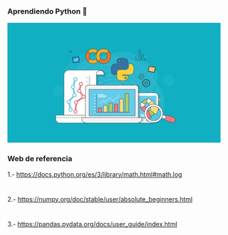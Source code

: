 ### Aprendiendo Python 👋
![imagen](https://github.com/FlorDRamirez/FlorDRamirez/blob/main/fondo.jpg)
<!--
**FlorDRamirez/FlorDRamirez** is a ✨ _special_ ✨ repository because its `README.md` (this file) appears on your GitHub profile.

Here are some ideas to get you started:

- 🔭 I’m currently working on ...
- 🌱 I’m currently learning ...
- 👯 I’m looking to collaborate on ...
- 🤔 I’m looking for help with ...
- 💬 Ask me about ...
- 📫 How to reach me: ...
- 😄 Pronouns: ...
- ⚡ Fun fact: ...
-->

### Web de referencia
1.- https://docs.python.org/es/3/library/math.html#math.log
#
2.- https://numpy.org/doc/stable/user/absolute_beginners.html
#
3.- https://pandas.pydata.org/docs/user_guide/index.html
